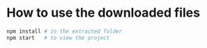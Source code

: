 # How to use the downloaded files

```bash
npm install # in the extracted folder
npm start   # to view the project
```
